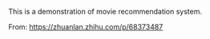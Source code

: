 This is a demonstration of movie recommendation system.

From: https://zhuanlan.zhihu.com/p/68373487